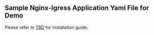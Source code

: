 ## Sample Nginx-Igress Application Yaml File for Demo
Please refer to [TBD](tbd.html) for installation guide.